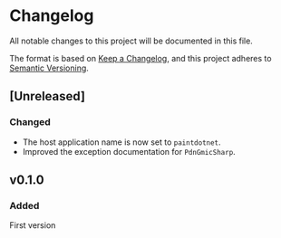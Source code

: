# Changelog

All notable changes to this project will be documented in this file.

The format is based on [Keep a Changelog](https://keepachangelog.com/en/1.0.0/),
and this project adheres to [Semantic Versioning](https://semver.org/spec/v2.0.0.html).

## [Unreleased]

### Changed

* The host application name is now set to `paintdotnet`.
* Improved the exception documentation for `PdnGmicSharp`.

## v0.1.0

### Added

First version

